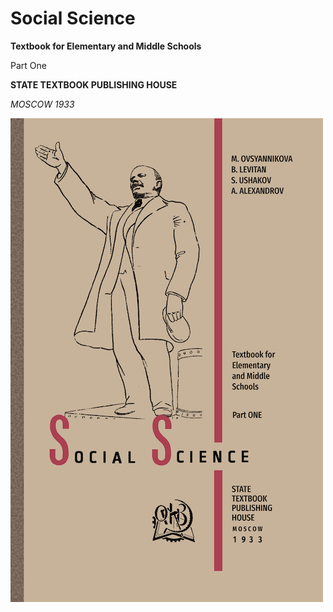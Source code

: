 
# Social Science
**Textbook for Elementary and Middle Schools**

Part One

**STATE TEXTBOOK PUBLISHING HOUSE**

*MOSCOW 1933*

![Cover of the book](/SocialScience/CleanCoverSmall.png)
